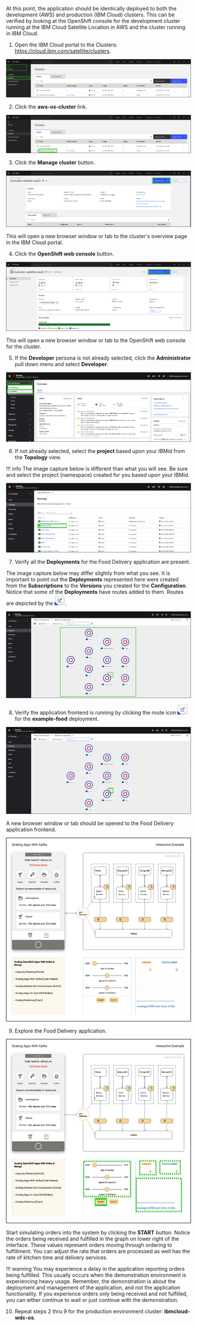 At this point, the application should be identically deployed to both the development (AWS) and production (IBM Cloud) clusters. This can be verified by looking at the OpenShift console for the development cluster running at the IBM Cloud Satellite Location in AWS and the cluster running in IBM Cloud.

1.  Open the IBM Cloud portal to the Clusters: <a href="https://cloud.ibm.com/satellite/clusters" target="_blank">https://cloud.ibm.com/satellite/clusters</a>.

![](_attachments/ClustersList.png)

2. Click the **aws-os-cluster** link.

![](_attachments/ClustersList-AWS.png)

3. Click the **Manage cluster** button.

![](_attachments/Cluster-AWS.png)

This will open a new browser window or tab to the cluster's overview page in the IBM Cloud portal.

4. Click the **OpenShift web console** button.

![](_attachments/ClusterOverview-AWS.png)

This will open a new browser window or tab to the OpenShift web console for the cluster.

5. If the **Developer** persona is not already selected, click the **Administrator** pull down menu and select **Developer**.

![](_attachments/OS-AdminPulldown.png)

6. If not already selected, select the **project** based upon your IBMid from the **Topology** view.

!!! info
    The image capture below is different than what you will see. Be sure and select the project (namespace) created for you based upon your IBMid.

![](_attachments/OS-SelectProject.png)

7. Verify all the **Deployments** for the Food Delivery application are present.

The image capture below may differ slightly from what you see. It is important to point out the **Deployments** represented here were created from the **Subscriptions** to the **Versions** you created for the **Configuration**. Notice that some of the **Deployments** have routes added to them. Routes are depicted by the ![](_attachments/routeIcon.png).

![](_attachments/OS-FD-Deployments.png)

8. Verify the application frontend is running by clicking the route icon ![](_attachments/routeIcon.png) for the **example-food** deployment.

![](_attachments/OS-FD-Deployments2.png)

A new browser window or tab should be opened to the Food Delivery application frontend.

![](_attachments/OS-FD-FrontEnd-Application.png)

9. Explore the Food Delivery application.

![](_attachments/OS-FD-FrontEnd-Application2.png)

Start simulating orders into the system by clicking the **START** button. Notice the orders being received and fulfilled in the graph on lower right of the interface. These values represent orders moving through ordering to fulfillment. You can adjust the rate that orders are processed as well has the rate of kitchen time and delivery services.

!!! warning
    You may experience a delay in the application reporting orders being fulfilled.  This usually occurs when the demonstration environment is experiencing heavy usage. Remember, the demonstration is about the deployment and management of the application, and not the application functionality. If you experience orders only being received and not fulfilled, you can either continue to wait or just continue with the demonstration.

10. Repeat steps 2 thru 9 for the production environment cluster: **ibmcloud-wdc-os**.
